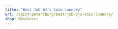```yaml
---
title: "Best Job BJ's Coin Laundry"
url: /saint-petersburg/best-job-bjs-coin-laundry/
shop: Wäscherei
---
```

